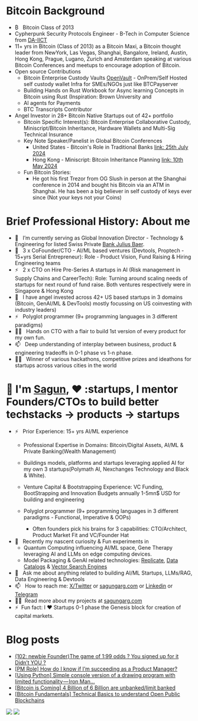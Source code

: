 # Bitcoin Background
- ₿ &nbsp; Bitcoin Class of 2013
- Cypherpunk Security Protocols Engineer - B-Tech in Computer Science from [DA-IICT](https://www.daiict.ac.in/)
- 11+ yrs in Bitcoin (Class of 2013) as a Bitcoin Maxi, a Bitcoin thought leader from NewYork, Las Vegas, Shanghai, Bangalore, Ireland, Austin, Hong Kong, Prague, Lugano, Zurich and Amsterdam speaking at various Bitcoin Conferences and meetups to encourage adoption of Bitcoin.
- Open source Contributions
    - Bitcoin Enterprise Custody Vaults [OpenVault](https://github.com/sagungargs15/openvault) - OnPrem/Self Hosted self custody wallet Infra for SMEs/NGOs just like BTCPayserver
    - Building Hands on Rust Workbook for Async learning Concepts in Bitcoin using Rust (Inspiration: Brown University and 
    - AI agents for Payments
    - BTC Transcripts Contributor
- Angel Investor in 28+ Bitcoin Native Startups out of 42+ portfolio
    - Bitcoin Specific Interest(s): Bitcoin Enterprise Collaborative Custody, Miniscript/Bitcoin Inheritance, Hardware Wallets and Multi-Sig Technical Insurance
    - Key Note Speaker/Panelist in Global Bitcoin Conferences
        - United States - Bitcoin's Role in Traditional Banks [link: 25th July 2024](https://www.youtube.com/watch?v=XugPQ2cDZu8&t=925s)
        - Hong Kong - Miniscript: Bitcoin Inheritance Planning [link: 10th May 2024](https://youtu.be/76lVeHxGh_A)
    - Fun Bitcoin Stories:
        - He got his first Trezor from OG Slush in person at the Shanghai conference in 2014 and bought his Bitcoin via an ATM in Shanghai. He has been a big believer in self custody of keys ever since (Not your keys not your Coins)
        
# Brief Professional History: About me
- 👋 &nbsp; I’m currently serving as Global Innovation Director - Technology & Engineering for listed Swiss Private [Bank Julius Baer](https://www.juliusbaer.com/).
- 🌱 &nbsp;    3 x CoFounder/CTO - AI/ML based ventures (Devtools, Proptech - 15+yrs Serial Entrepreneur): Role - Product Vision, Fund Raising & Hiring Engineering teams
- ⚡ &nbsp;     2 x CTO on Hire Pre-Series A startups in AI (Risk management in Supply Chains and CareerTech): Role: Turning around scaling needs of startups for next round of fund raise. Both ventures respectively were in Singapore & Hong Kong
- 👋 &nbsp;    I have angel invested across 42+ US based startups in 3 domains (Bitcoin, GenAI/ML & DevTools) mostly focussing on US coinvesting with industry leaders) 
- ⚡  &nbsp;    Polyglot programmer (9+ programming languages in 3 different paradigms)
- 👨‍💻 &nbsp;    Hands on CTO with a flair to build 1st version of every product for my own fun. 
- 📫 &nbsp;    Deep understanding of interplay between business, product & engineering tradeoffs in 0-1 phase vs 1-n phase. 
- 👨‍💻 &nbsp;    Winner of various hackathons, competitive prizes and ideathons for startups across various cities in the world

# 👋 I'm [Sagun](https://www.linkedin.com/in/sagungarg/), :heart: :startups, I mentor Founders/CTOs to build better techstacks -> products -> startups
- ⚡ &nbsp; Prior Experience: 15+ yrs AI/ML experience 
    - Professional Expertise in Domains: Bitcoin/Digital Assets, AI/ML & Private Banking(Wealth Management)
    - Buildings models, platforms and startups leveraging applied AI for my own 3 startups(Polymath AI, Nexchanges Technology and Black & White).
    - Venture Capital & Bootstrapping Experience: VC Funding, BootStrapping and Innovation Budgets annually 1-5mn$ USD for building and engineering
    - Polyglot programmer (9+ programming languages in 3 different paradigms - Functional, Imperative & OOPs)

        - Often founders pick his brains for 3 capabilities: CTO/Architect, Product Market Fit and VC/Founder Hat
- 🌱 &nbsp; Recently my nascent curiosity & Fun experiments in
    - Quantum Computing influencing AI/ML space, Gene Therapy leveraging AI and LLMs on edge computing devices. 
    - Model Packaging & GenAI related technologies: [Replicate](https://replicate.ai/), [Data Catalogs](https://www.amundsen.io/) & [Vector Search Engines](https://github.com/semi-technologies/weaviate) 
- 💬 &nbsp; Ask me about anything related to building AI/ML Startups, LLMs/RAG, Data Engineering & Devtools
- 📫 &nbsp; How to reach me: [X/Twitter](https://x.com/sagungarg) or <a rel="me" href="https://sagungarg.com">sagungarg.com</a> or [Linkedin](https://www.linkedin.com/in/sagungarg/) or [Telegram](https://web.telegram.org/k/#@sagungarg)
- 👨‍💻 &nbsp;Read more about my projects at [sagungarg.com](https://sagungarg.com/0-tech-portfolio)
- ⚡ &nbsp;Fun fact: I :heart: Startups 0-1 phase the Genesis block for creation of capital markets. 

# Blog posts
<!-- BLOG-POST-LIST:START -->
- [&lpar;102: newbie Founder&rpar;The game of 1:99 odds ? You signed up for it Didn’t YOU ?](https://medium.com/@sagungarg/102-newbie-founder-the-game-of-1-99-odds-you-signed-up-for-it-didnt-you-4c8ccc7d02f1?source=rss-a4d148c7e377------2)
- [[PM Role] How do I know if I’m succeeding as a Product Manager?](https://medium.com/@sagungarg/pm-role-how-do-i-know-if-im-succeeding-as-a-product-manager-6cf76f558983?source=rss-a4d148c7e377------2)
- [[Using Python] Simple console version of a drawing program with limited functionality — Iron Man…](https://medium.com/@sagungarg/using-python-simple-console-version-of-a-drawing-program-with-limited-functionality-iron-man-e4e12128dfb2?source=rss-a4d148c7e377------2)
- [[Bitcoin is Coming] 4 Billion of 6 Billion are unbanked/limit banked](https://medium.com/@sagungarg/4-billion-of-6-billion-are-unbanked-limit-banked-and-they-are-first-ones-to-get-disrupted-by-935deae8698a?source=rss-a4d148c7e377------2)
- [[Bitcoin Fundamentals] Technical Basics to understand Open Public Blockchains](https://medium.com/@sagungarg/bitcoin-fundamentals-technical-basics-to-understand-open-public-blockchains-3908ff8d3ee7?source=rss-a4d148c7e377------2)
<!-- BLOG-POST-LIST:END -->

![](https://komarev.com/ghpvc/?username=sagungargs15)
![](https://hit.yhype.me/github/profile?user_id=75983174)
